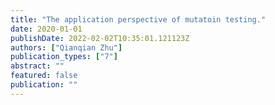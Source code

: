```yaml
---
title: "The application perspective of mutatoin testing."
date: 2020-01-01
publishDate: 2022-02-02T10:35:01.121123Z
authors: ["Qianqian Zhu"]
publication_types: ["7"]
abstract: ""
featured: false
publication: ""
---
```


